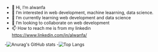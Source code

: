 - 👋 Hi, I’m alwanfa
- 👀 I’m interested in web development, machine leaarning, data science.
- 🌱 I’m currently learning web development and data science
- 💞️ I’m looking to collaborate on web development
- 📫 How to reach me is from my linkedin https://www.linkedin.com/in/alwanfa/

-![Anurag's GitHub stats](https://github-readme-stats.vercel.app/api?username=alwanfa&show_icons=true&theme=dracula)
-![Top Langs](https://github-readme-stats.vercel.app/api/top-langs/?username=anuraghazra&layout=compact&theme=dracula)

<!---
alwanfa/alwanfa is a ✨ special ✨ repository because its `README.md` (this file) appears on your GitHub profile.
You can click the Preview link to take a look at your changes.
--->
